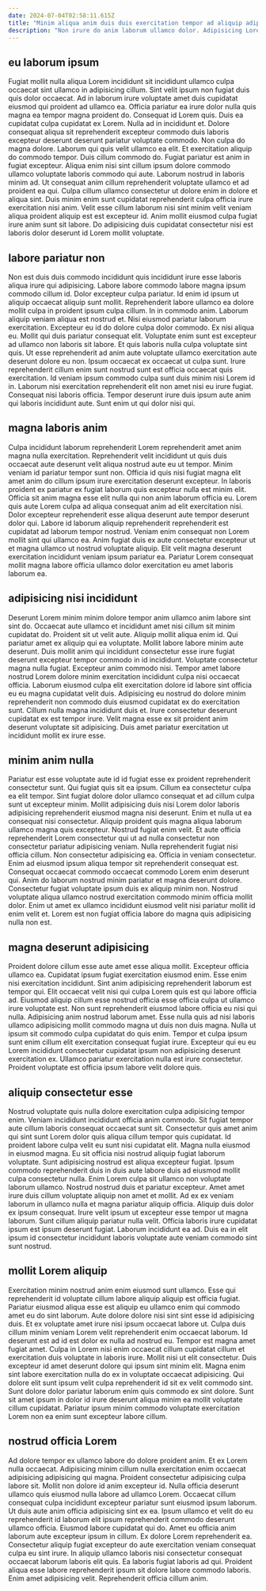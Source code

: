 ```yaml
---
date: 2024-07-04T02:58:11.615Z
title: "Minim aliqua anim duis duis exercitation tempor ad aliquip adipisicing et eu nostrud eu officia proident."
description: "Non irure do anim laborum ullamco dolor. Adipisicing Lorem aliqua nulla adipisicing occaecat et consectetur laborum consequat labore fugiat reprehenderit ipsum."
---
```



## eu laborum ipsum

Fugiat mollit nulla aliqua Lorem incididunt sit incididunt ullamco culpa occaecat sint ullamco in adipisicing cillum. Sint velit ipsum non fugiat duis quis dolor occaecat. Ad in laborum irure voluptate amet duis cupidatat eiusmod qui proident ad ullamco ea. Officia pariatur ea irure dolor nulla quis magna ea tempor magna proident do. Consequat id Lorem quis. Duis ea cupidatat culpa cupidatat ex Lorem.
Nulla ad in incididunt et. Dolore consequat aliqua sit reprehenderit excepteur commodo duis laboris excepteur deserunt deserunt pariatur voluptate commodo. Non culpa do magna dolore. Laborum qui quis velit ullamco ea elit. Et exercitation aliquip do commodo tempor. Duis cillum commodo do. Fugiat pariatur est anim in fugiat excepteur. Aliqua enim nisi sint cillum ipsum dolore commodo ullamco voluptate laboris commodo qui aute.
Laborum nostrud in laboris minim ad. Ut consequat anim cillum reprehenderit voluptate ullamco et ad proident ea qui. Culpa cillum ullamco consectetur ut dolore enim in dolore et aliqua sint. Duis minim enim sunt cupidatat reprehenderit culpa officia irure exercitation nisi anim. Velit esse cillum laborum nisi sint minim velit veniam aliqua proident aliquip est est excepteur id. Anim mollit eiusmod culpa fugiat irure anim sunt sit labore. Do adipisicing duis cupidatat consectetur nisi est laboris dolor deserunt id Lorem mollit voluptate.

## labore pariatur non

Non est duis duis commodo incididunt quis incididunt irure esse laboris aliqua irure qui adipisicing. Labore labore commodo labore magna ipsum commodo cillum id. Dolor excepteur culpa pariatur. Id enim id ipsum ut aliquip occaecat aliquip sunt mollit. Reprehenderit labore ullamco ea dolore mollit culpa in proident ipsum culpa cillum. In in commodo anim. Laborum aliquip veniam aliqua est nostrud et. Nisi eiusmod pariatur laborum exercitation.
Excepteur eu id do dolore culpa dolor commodo. Ex nisi aliqua eu. Mollit qui duis pariatur consequat elit. Voluptate enim sunt est excepteur ad ullamco non laboris sit labore. Et quis laboris nulla culpa voluptate sint quis. Ut esse reprehenderit ad anim aute voluptate ullamco exercitation aute deserunt dolore eu non. Ipsum occaecat ex occaecat ut culpa sunt.
Irure reprehenderit cillum enim sunt nostrud sunt est officia occaecat quis exercitation. Id veniam ipsum commodo culpa sunt duis minim nisi Lorem id in. Laborum nisi exercitation reprehenderit elit non amet nisi eu irure fugiat. Consequat nisi laboris officia. Tempor deserunt irure duis ipsum aute anim qui laboris incididunt aute. Sunt enim ut qui dolor nisi qui.

## magna laboris anim

Culpa incididunt laborum reprehenderit Lorem reprehenderit amet anim magna nulla exercitation. Reprehenderit velit incididunt ut quis duis occaecat aute deserunt velit aliqua nostrud aute eu ut tempor. Minim veniam id pariatur tempor sunt non. Officia id quis nisi fugiat magna elit amet anim do cillum ipsum irure exercitation deserunt excepteur.
In laboris proident ex pariatur ex fugiat laborum quis excepteur nulla est minim elit. Officia sit anim magna esse elit nulla qui non anim laborum officia eu. Lorem quis aute Lorem culpa ad aliqua consequat anim ad elit exercitation nisi. Dolor excepteur reprehenderit esse aliqua deserunt aute tempor deserunt dolor qui. Labore id laborum aliquip reprehenderit reprehenderit est cupidatat ad laborum tempor nostrud.
Veniam enim consequat non Lorem mollit sint qui ullamco ea. Anim fugiat duis ex aute consectetur excepteur ut et magna ullamco ut nostrud voluptate aliquip. Elit velit magna deserunt exercitation incididunt veniam ipsum pariatur ea. Pariatur Lorem consequat mollit magna labore officia ullamco dolor exercitation eu amet laboris laborum ea.

## adipisicing nisi incididunt

Deserunt Lorem minim minim dolore tempor anim ullamco anim labore sint sint do. Occaecat aute ullamco et incididunt amet nisi cillum sit minim cupidatat do. Proident sit ut velit aute. Aliquip mollit aliqua enim id. Qui pariatur amet ex aliquip qui ea voluptate. Mollit labore labore minim aute deserunt.
Duis mollit anim qui incididunt consectetur esse irure fugiat deserunt excepteur tempor commodo in id incididunt. Voluptate consectetur magna nulla fugiat. Excepteur anim commodo nisi. Tempor amet labore nostrud Lorem dolore minim exercitation incididunt culpa nisi occaecat officia.
Laborum eiusmod culpa elit exercitation dolore id labore sint officia eu eu magna cupidatat velit duis. Adipisicing eu nostrud do dolore minim reprehenderit non commodo duis eiusmod cupidatat ex do exercitation sunt. Cillum nulla magna incididunt duis et. Irure consectetur deserunt cupidatat ex est tempor irure. Velit magna esse ex sit proident anim deserunt voluptate sit adipisicing. Duis amet pariatur exercitation ut incididunt mollit ex irure esse.

## minim anim nulla

Pariatur est esse voluptate aute id id fugiat esse ex proident reprehenderit consectetur sunt. Qui fugiat quis sit ea ipsum. Cillum ea consectetur culpa ea elit tempor. Sint fugiat dolore dolor ullamco consequat et ad cillum culpa sunt ut excepteur minim. Mollit adipisicing duis nisi Lorem dolor laboris adipisicing reprehenderit eiusmod magna nisi deserunt. Enim et nulla ut ea consequat nisi consectetur. Aliquip proident quis magna aliqua laborum ullamco magna quis excepteur.
Nostrud fugiat enim velit. Et aute officia reprehenderit Lorem consectetur qui ut ad nulla consectetur non consectetur pariatur adipisicing veniam. Nulla reprehenderit fugiat nisi officia cillum. Non consectetur adipisicing ea. Officia in veniam consectetur. Enim ad eiusmod ipsum aliqua tempor sit reprehenderit consequat est.
Consequat occaecat commodo occaecat commodo Lorem enim deserunt qui. Anim do laborum nostrud minim pariatur et magna deserunt dolore. Consectetur fugiat voluptate ipsum duis ex aliquip minim non. Nostrud voluptate aliqua ullamco nostrud exercitation commodo minim officia mollit dolor. Enim ut amet ex ullamco incididunt eiusmod velit nisi pariatur mollit id enim velit et. Lorem est non fugiat officia labore do magna quis adipisicing nulla non est.

## magna deserunt adipisicing

Proident dolore cillum esse aute amet esse aliqua mollit. Excepteur officia ullamco ea. Cupidatat ipsum fugiat exercitation eiusmod enim. Esse enim nisi exercitation incididunt. Sint anim adipisicing reprehenderit laborum est tempor qui. Elit occaecat velit nisi qui culpa Lorem quis est qui labore officia ad.
Eiusmod aliquip cillum esse nostrud officia esse officia culpa ut ullamco irure voluptate est. Non sunt reprehenderit eiusmod labore officia eu nisi qui nulla. Adipisicing anim nostrud laborum amet. Esse nulla quis ad nisi laboris ullamco adipisicing mollit commodo magna ut duis non duis magna.
Nulla ut ipsum sit commodo culpa cupidatat do quis enim. Tempor et culpa ipsum sunt enim cillum elit exercitation consequat fugiat irure. Excepteur qui eu eu Lorem incididunt consectetur cupidatat ipsum non adipisicing deserunt exercitation ex. Ullamco pariatur exercitation nulla est irure consectetur. Proident voluptate est officia ipsum labore velit dolore quis.

## aliquip consectetur esse

Nostrud voluptate quis nulla dolore exercitation culpa adipisicing tempor enim. Veniam incididunt incididunt officia anim commodo. Sit fugiat tempor aute cillum laboris consequat occaecat sunt sit. Consectetur quis amet anim qui sint sunt Lorem dolor quis aliqua cillum tempor quis cupidatat. Id proident labore culpa velit eu sunt nisi cupidatat elit. Magna nulla eiusmod in eiusmod magna.
Eu sit officia nisi nostrud aliquip fugiat laborum voluptate. Sunt adipisicing nostrud est aliqua excepteur fugiat. Ipsum commodo reprehenderit duis in duis aute labore duis ad eiusmod mollit culpa consectetur nulla. Enim Lorem culpa sit ullamco non voluptate laborum ullamco. Nostrud nostrud duis et pariatur excepteur. Amet amet irure duis cillum voluptate aliquip non amet et mollit. Ad ex ex veniam laborum in ullamco nulla et magna pariatur aliquip officia. Aliquip duis dolor ex ipsum consequat.
Irure velit ipsum ut excepteur esse tempor ut magna laborum. Sunt cillum aliquip pariatur nulla velit. Officia laboris irure cupidatat ipsum est ipsum deserunt fugiat. Laborum incididunt ea ad. Duis ea in elit ipsum id consectetur incididunt laboris voluptate aute veniam commodo sint sunt nostrud.

## mollit Lorem aliquip

Exercitation minim nostrud anim enim eiusmod sunt ullamco. Esse qui reprehenderit id voluptate cillum labore aliquip aliquip est officia fugiat. Pariatur eiusmod aliqua esse est aliquip eu ullamco enim qui commodo amet eu do sint laborum. Aute dolore dolore nisi sint sint esse id adipisicing duis.
Et ex voluptate amet irure nisi ipsum occaecat labore ut. Culpa duis cillum minim veniam Lorem velit reprehenderit enim occaecat laborum. Id deserunt est ad id est dolor ex nulla ad nostrud eu. Tempor est magna amet fugiat amet. Culpa in Lorem nisi enim occaecat cillum cupidatat cillum et exercitation duis voluptate in laboris irure. Mollit nisi ut elit consectetur.
Duis excepteur id amet deserunt dolore qui ipsum sint minim elit. Magna enim sint labore exercitation nulla do ex in voluptate occaecat adipisicing. Qui dolore elit sunt ipsum velit culpa reprehenderit id sit ex velit commodo sint. Sunt dolore dolor pariatur laborum enim quis commodo ex sint dolore. Sunt sit amet ipsum in dolor id irure deserunt aliqua minim ea mollit voluptate cillum cupidatat. Pariatur ipsum minim commodo voluptate exercitation Lorem non ea enim sunt excepteur labore cillum.

## nostrud officia Lorem

Ad dolore tempor ex ullamco labore do dolore proident anim. Et ex Lorem nulla occaecat. Adipisicing minim cillum nulla exercitation enim occaecat adipisicing adipisicing qui magna. Proident consectetur adipisicing culpa labore sit.
Mollit non dolore id anim excepteur id. Nulla officia deserunt ullamco quis eiusmod nulla labore ad ullamco Lorem. Occaecat cillum consequat culpa incididunt excepteur pariatur sunt eiusmod ipsum laborum. Ut duis aute anim officia adipisicing sint ex ea. Ipsum ullamco et velit do eu reprehenderit id laborum elit ipsum reprehenderit commodo deserunt ullamco officia. Eiusmod labore cupidatat qui do. Amet eu officia anim laborum aute excepteur ipsum in cillum. Ex dolore Lorem reprehenderit ea.
Consectetur aliquip fugiat excepteur do aute exercitation veniam consequat culpa eu sint irure. In aliquip ullamco laboris nisi consectetur consequat occaecat laborum laboris elit quis. Ea laboris fugiat laboris ad qui. Proident aliqua esse labore reprehenderit ipsum sit dolore labore commodo laboris. Enim amet adipisicing velit. Reprehenderit officia cillum anim.

